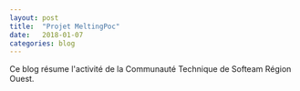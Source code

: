 ```yaml
---
layout: post
title:  "Projet MeltingPoc"
date:   2018-01-07
categories: blog
---
```


Ce blog résume l'activité de la Communauté Technique de Softeam Région Ouest.
